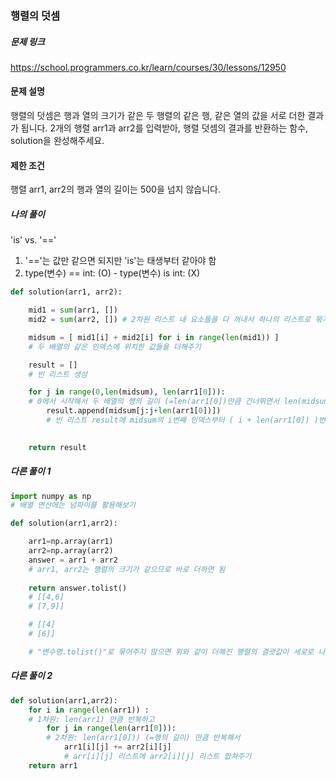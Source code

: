 ### 행렬의 덧셈


##### 문제 링크

https://school.programmers.co.kr/learn/courses/30/lessons/12950


#### 문제 설명

행렬의 덧셈은 행과 열의 크기가 같은 두 행렬의 같은 행, 같은 열의 값을 서로 더한 결과가 됩니다. 2개의 행렬 arr1과 arr2를 입력받아, 행렬 덧셈의 결과를 반환하는 함수, solution을 완성해주세요.

#### 제한 조건

행렬 arr1, arr2의 행과 열의 길이는 500을 넘지 않습니다.



##### 나의 풀이

'is'  vs. '=='

1. '=='는 값만 같으면 되지만 'is'는 태생부터 같아야 함
2. type(변수) == int: (O)  -  type(변수) is int: (X)

```py
def solution(arr1, arr2):

    mid1 = sum(arr1, []) 
    mid2 = sum(arr2, []) # 2차원 리스트 내 요소들을 다 꺼내서 하나의 리스트로 묶기

    midsum = [ mid1[i] + mid2[i] for i in range(len(mid1)) ] 
    # 두 배열의 같은 인덱스에 위치한 값들을 더해주기

    result = []
    # 빈 리스트 생성

    for j in range(0,len(midsum), len(arr1[0])):
    # 0에서 시작해서 두 배열의 행의 길이 (=len(arr1[0])만큼 건너뛰면서 len(midsum)까지 반복하기
        result.append(midsum[j:j+len(arr1[0])])
        # 빈 리스트 result에 midsum의 i번째 인덱스부터 ( i + len(arr1[0]) )번째 인덱스까지 슬라이싱해 추가해주기
    

    return result
```



##### 다른 풀이 1

```py
import numpy as np
# 배열 연산에는 넘파이를 활용해보기

def solution(arr1,arr2):

    arr1=np.array(arr1)
    arr2=np.array(arr2)
    answer = arr1 + arr2
    # arr1, arr2는 행렬의 크기가 같으므로 바로 더하면 됨
    
    return answer.tolist()
    # [[4,6]
    # [7,9]]

    # [[4]
    # [6]]

    # "변수명.tolist()"로 묶어주지 않으면 위와 같이 더해진 행렬의 결괏값이 세로로 나뉘어 나타남
```



##### 다른 풀이 2

```py
def solution(arr1,arr2):
    for i in range(len(arr1)) :
    # 1차원: len(arr1) 만큼 반복하고
        for j in range(len(arr1[0])):
        # 2차원: len(arr1[0])) (=행의 길이) 만큼 반복해서
            arr1[i][j] += arr2[i][j] 
            # arr[i][j] 리스트에 arr2[i][j] 리스트 합쳐주기
    return arr1
```
